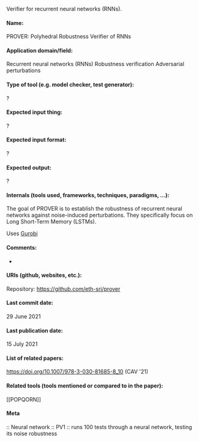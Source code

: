 Verifier for recurrent neural networks (RNNs).

#### Name:
PROVER: Polyhedral Robustness Verifier of RNNs

#### Application domain/field:
Recurrent neural networks (RNNs)
Robustness verification
Adversarial perturbations

#### Type of tool (e.g. model checker, test generator):
?

#### Expected input thing:
?

#### Expected input format:
?

#### Expected output:
?

#### Internals (tools used, frameworks, techniques, paradigms, ...):
The goal of PROVER is to establish the robustness of recurrent neural networks against noise-induced perturbations. They specifically focus on Long Short-Term Memory (LSTMs).

Uses [Gurobi](Solvers/Gurobi.md)

#### Comments:
-

#### URIs (github, websites, etc.):
Repository: https://github.com/eth-sri/prover

#### Last commit date:
29 June 2021

#### Last publication date:
15 July 2021

#### List of related papers:
https://doi.org/10.1007/978-3-030-81685-8_10 (CAV '21)

#### Related tools (tools mentioned or compared to in the paper):
[[POPQORN]]

#### Meta
::  Neural network
:: PV1 :: runs 100 tests through a neural network, testing its noise robustness